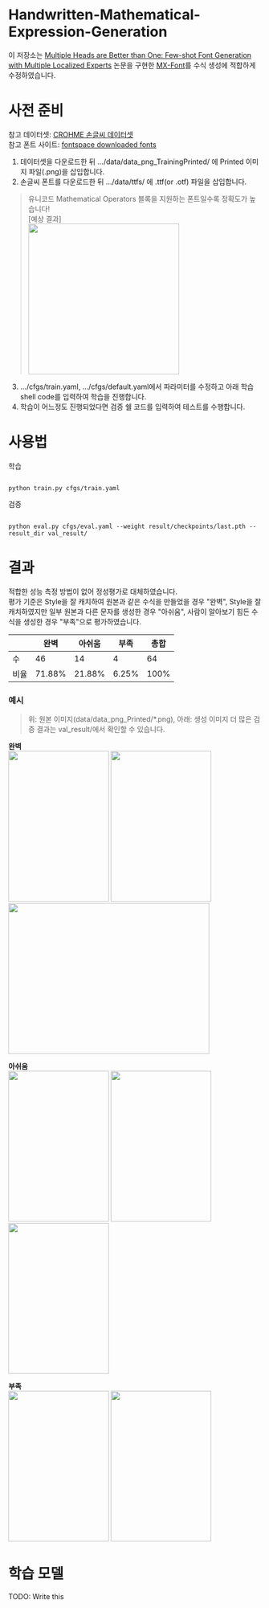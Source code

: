 # Handwritten-Mathematical-Expression-Generation

이 저장소는 [Multiple Heads are Better than One: Few-shot Font Generation with Multiple Localized Experts](https://arxiv.org/abs/2104.00887) 논문을 구현한 [MX-Font](https://github.com/clovaai/mxfont)를 수식 생성에 적합하게 수정하였습니다.

# 사전 준비

참고 데이터셋: [CROHME 손글씨 데이터셋](https://www.isical.ac.in/~crohme/CROHME_data.html)  
참고 폰트 사이트: [fontspace downloaded fonts](https://www.fontspace.com/)

1. 데이터셋을 다운로드한 뒤 .../data/data_png_TrainingPrinted/ 에 Printed 이미지 파일(.png)을 삽입합니다.
2. 손글씨 폰트를 다운로드한 뒤 .../data/ttfs/ 에 .ttf(or .otf) 파일을 삽입합니다.
> 유니코드 Mathematical Operators 블록을 지원하는 폰트일수록 정확도가 높습니다!  
[예상 결과]  
> <img src="https://i.esdrop.com/d/f/yeKdNoYiiU/RJWgllA1LN.png" width = "300" height = "300">  
3. .../cfgs/train.yaml, .../cfgs/default.yaml에서 파라미터를 수정하고 아래 학습 shell code를 입력하여 학습을 진행합니다.
4. 학습이 어느정도 진행되었다면 검증 쉘 코드를 입력하여 테스트를 수행합니다.  

# 사용법

학습

```shell

python train.py cfgs/train.yaml

```

검증

```shell

python eval.py cfgs/eval.yaml --weight result/checkpoints/last.pth --result_dir val_result/

```

# 결과

적합한 성능 측정 방법이 없어 정성평가로 대체하였습니다.  
평가 기준은 Style을 잘 캐치하여 원본과 같은 수식을 만들었을 경우 "완벽", Style을 잘 캐치하였지만 일부 원본과 다른 문자를 생성한 경우 "아쉬움", 사람이 알아보기 힘든 수식을 생성한 경우 "부족"으로 평가하였습니다.  

||완벽|아쉬움|부족|총합|
|---|---|---|---|---|
|수|46|14|4|64|
|비율|71.88%|21.88%|6.25%|100%|

### 예시
> 위: 원본 이미지(data/data_png_Printed/*.png), 아래: 생성 이미지
> 더 많은 검증 결과는 val_result/에서 확인할 수 있습니다.
>  
__완벽__  
<img src="https://i.esdrop.com/d/t/yeKdNoYiiU/yKQGltEZIT.jpg" width="200" height="300">
<img src="https://i.esdrop.com/d/t/yeKdNoYiiU/kUmcKGecEz.jpg" width="200" height="300">
<img src="https://i.esdrop.com/d/t/yeKdNoYiiU/9vetcMp08s.jpg" width="400" height="300">  
  
__아쉬움__  
<img src="https://i.esdrop.com/d/t/yeKdNoYiiU/EsuYZWJ2jj.jpg" width="200" height="300">
<img src="https://i.esdrop.com/d/t/yeKdNoYiiU/WRDMRanAWA.jpg" width="200" height="300">
<img src="https://i.esdrop.com/d/t/yeKdNoYiiU/tHfv0ziSO7.jpg" width="200" height="300">  
  
__부족__  
<img src="https://i.esdrop.com/d/t/yeKdNoYiiU/Gq0d2lXpxw.jpg" width="200" height="300">
<img src="https://i.esdrop.com/d/t/yeKdNoYiiU/6nHZdSN18X.jpg" width="200" height="300">

# 학습 모델

TODO: Write this
